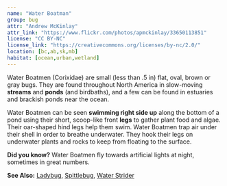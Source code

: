 ```yaml
---
name: "Water Boatman"
group: bug
attr: "Andrew McKinlay"
attr_link: "https://www.flickr.com/photos/apmckinlay/33650113851"
license: "CC BY-NC"
license_link: "https://creativecommons.org/licenses/by-nc/2.0/"
location: [bc,ab,sk,mb]
habitat: [ocean,urban,wetland]
---
```

Water Boatmen (Corixidae) are small (less than .5 in) flat, oval, brown or gray bugs. They are found throughout North America in slow-moving **streams** and **ponds** (and birdbaths), and a few can be found in estuaries and brackish ponds near the ocean.

Water Boatmen can be seen **swimming right side up** along the bottom of a pond using their short, scoop-like front **legs** to gather plant food and algae. Their oar-shaped hind legs help them swim. Water Boatmen trap air under their shell in order to breathe underwater. They hook their legs on underwater plants and rocks to keep from floating to the surface.

**Did you know?** Water Boatmen fly towards artificial lights at night, sometimes in great numbers.

<!-- generated, do not edit -->
**See Also:**
[Ladybug](/insects/ladybug/),
[Spittlebug](/insects/spitbug/),
[Water Strider](/insects/watstrid/)
